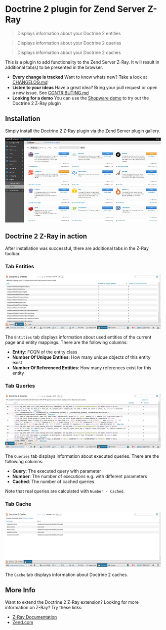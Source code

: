 # Doctrine 2 plugin for Zend Server Z-Ray

> Displays information about your Doctrine 2 entities

> Displays information about your Doctrine 2 queries

> Displays information about your Doctrine 2 caches

This is a plugin to add functionality to the Zend Server Z-Ray. It will result in additional tab(s) to be presented in the browser.

 * **Every change is tracked** Want to know whats new? Take a look at [CHANGELOG.md](CHANGELOG.md)
 * **Listen to your ideas** Have a great idea? Bring your pull request or open a new issue. See [CONTRIBUTING.md](CONTRIBUTING.md)
 * **Looking for a demo** You can use the [Shopware demo]() to try out the Doctrine 2 Z-Ray plugin 

## Installation
Simply install the Doctrine 2 Z-Ray plugin via the Zend Server plugin gallery.

![Zend Server Plugin Gallery](docs/img/plugin_gallery.png)

## Doctrine 2 Z-Ray in action
After installation was successful, there are additional tabs in the Z-Ray toolbar.

### Tab Entities
![Tab Doctrine 2 Entities](docs/img/tab_entities.png)

The `Entities` tab displays information about used entities of the current page and entity mappings. 
There are the following columns:

 * **Entity**: FCQN of the entity class
 * **Number Of Unique Entities**: How many unique objects of this entity exist
 * **Number Of Referenced Entities**: How many references exist for this entity

### Tab Queries
![Tab Doctrine 2 Queries](docs/img/tab_queries.png)

The `Queries` tab displays information about executed queries. There are the following columns:

 * **Query**: The executed query with parameter
 * **Number**: The number of executions e.g. with different parameters
 * **Cached**: The number of cached queries

Note that real queries are calculated with `Number - Cached`.

### Tab Cache
![Tab Doctrine 2 Queries](docs/img/tab_cache.png)

The `Cache` tab displays information about Doctrine 2 caches.

## More Info
Want to extend the Doctrine 2 Z-Ray extension? Looking for more information on Z-Ray? Try these links:

- [Z-Ray Documentation](https://github.com/zend-server-plugins/Documentation)
- [Zend.com](http://www.zend.com/en/products/server/z-ray)
